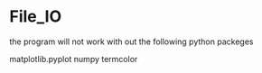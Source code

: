 # File_IO
the program will not work with out the following python packeges

matplotlib.pyplot
numpy
termcolor
